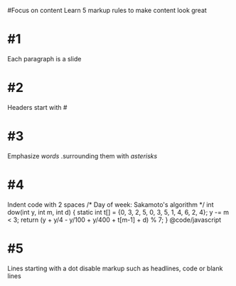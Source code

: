 #Focus on content
Learn 5 markup rules
to make content look great

# #1
Each paragraph is a slide

# #2
Headers start with #

# #3
Emphasize *words*
.surrounding them with *asterisks*

# #4
Indent code with 2 spaces
  /* Day of week: Sakamoto's algorithm */
  int dow(int y, int m, int d)
  {
    static int t[] = {0, 3, 2, 5, 0, 3, 5, 1, 4, 6, 2, 4};
    y -= m < 3;
    return (y + y/4 - y/100 + y/400 + t[m-1] + d) % 7;
  }
@code/javascript

# #5
Lines starting with a dot
disable markup such as
headlines, code or blank lines